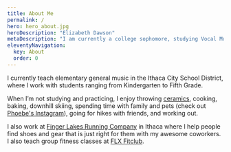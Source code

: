 ```yaml
---
title: About Me
permalink: /
hero: hero_about.jpg
heroDescription: "Elizabeth Dawson"
metaDescription: "I am currently a college sophomore, studying Vocal Music Education at the Ithaca College School of Music."
eleventyNavigation:
  key: About
  order: 0
---
```


I currently teach elementary general music in the Ithaca City School District, where I work with students ranging from Kindergarten to Fifth Grade.

When I’m not studying and practicing, I enjoy throwing [ceramics](/pottery), cooking, baking, downhill skiing, spending time with family and pets (check out [Phoebe's Instagram](https://www.instagram.com/phoebe.the.bunny/)), going for hikes with friends, and working out.

I also work at [Finger Lakes Running Company](https://fingerlakesrunning.com/) in Ithaca where I help people find shoes and gear that is just right for them with my awesome coworkers. I also teach group fitness classes at [FLX Fitclub](https://flxfitclub.com/).
